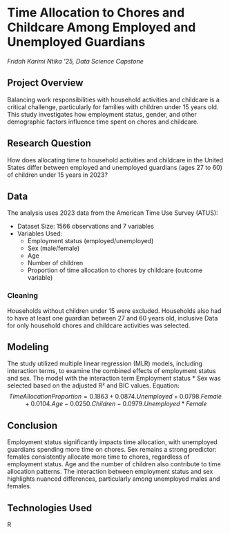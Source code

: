 # Time Allocation to Chores and Childcare Among Employed and Unemployed Guardians
_Fridah Karimi Ntika '25, Data Science Capstone_

## Project Overview
Balancing work responsibilities with household activities and childcare is a critical challenge, particularly for families with children under 15 years old. This study investigates how employment status, gender, and other demographic factors influence time spent on chores and childcare.

## Research Question
How does allocating time to household activities and childcare in the United States differ between employed and unemployed guardians (ages 27 to 60) of children under 15 years in 2023?

## Data
The analysis uses 2023 data from the American Time Use Survey (ATUS):
* Dataset Size: 1566 observations and 7 variables
* Variables Used:
  * Employment status (employed/unemployed)
  * Sex (male/female)
  * Age
  * Number of children
  * Proportion of time allocation to chores by childcare (outcome variable)

### Cleaning
Households without children under 15 were excluded.
Households also had to have at least one guardian between 27 and 60 years old, inclusive
Data for only household chores and childcare activities was selected.

## Modeling
The study utilized multiple linear regression (MLR) models, including interaction terms, to examine the combined effects of employment status and sex.
The model with the interaction term Employment status * Sex was selected based on the adjusted R² and BIC values.
Equation:
$$
Time Allocation Proportion = 0.1863 + 0.0874.Unemployed + 0.0798.Female + 0.0104.Age - 0.0250.Children - 0.0979.Unemployed*Female
$$
## Conclusion
Employment status significantly impacts time allocation, with unemployed guardians spending more time on chores.
Sex remains a strong predictor: females consistently allocate more time to chores, regardless of employment status.
Age and the number of children also contribute to time allocation patterns.
The interaction between employment status and sex highlights nuanced differences, particularly among unemployed males and females.

## Technologies Used
R
